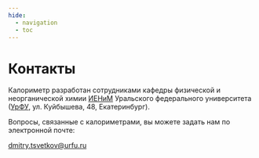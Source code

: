 ```yaml
---
hide:
  - navigation
  - toc
---
```


# Контакты

Калориметр разработан сотрудниками кафедры физической и неорганической химии [ИЕНиМ](https://insma.urfu.ru) Уральского федерального университета ([УрФУ](https://urfu.ru), ул. Куйбышева, 48, Екатеринбург).

Вопросы, связанные с калориметрами, вы можете задать нам по электронной почте:

<a href="mailto:dmitry.tsvetkov@urfu.ru">dmitry.tsvetkov@urfu.ru</a>